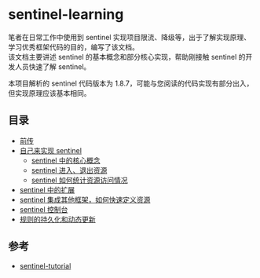 # sentinel-learning

笔者在日常工作中使用到 sentinel 实现项目限流、降级等，出于了解实现原理、学习优秀框架代码的目的，编写了该文档。   
该文档主要讲述 sentinel 的基本概念和部分核心实现，帮助刚接触 sentinel 的开发人员快速了解 sentinel。

本项目解析的 sentinel 代码版本为 1.8.7，可能与您阅读的代码实现有部分出入，但实现原理应该基本相同。

## 目录
- [前传](./preamble.md)
- [自己来实现 sentinel](./sentinel-core.md)
  - [sentinel 中的核心概念](./concept.md)
  - [sentinel 进入、退出资源](./slot-chain.md) 
  - [sentinel 如何统计资源访问情况](./sliding-window.md)
- [sentinel 中的扩展](./sentinel-spi.md)
- [sentinel 集成其他框架，如何快速定义资源](./sentinel-integrated.md)
- [sentinel 控制台](./sentinel-dashboard.md)
- [规则的持久化和动态更新](./dynamic-datasource.md)

## 参考
- [sentinel-tutorial](https://github.com/all4you/sentinel-tutorial)